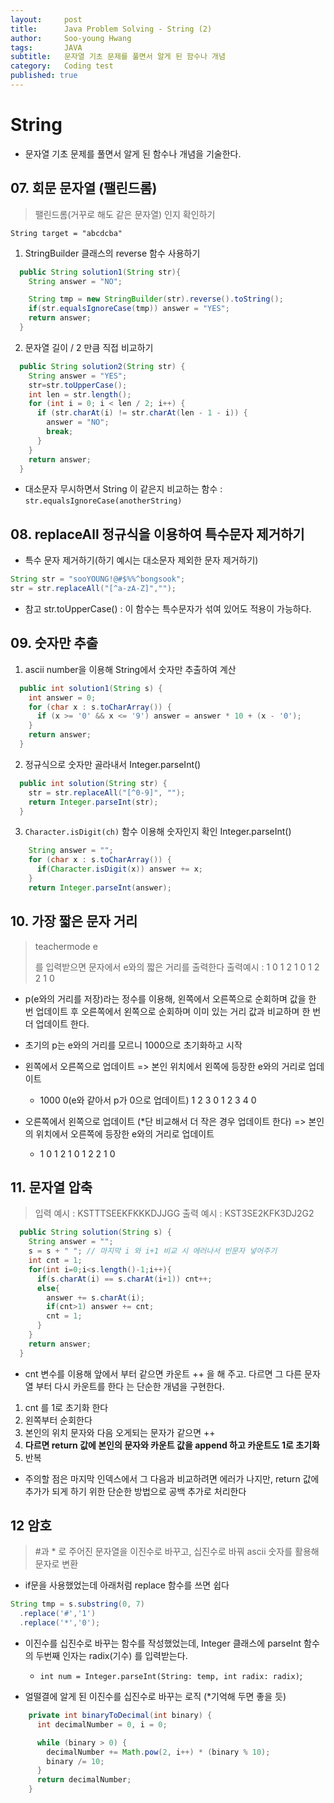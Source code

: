 ```yaml
---
layout:     post
title:      Java Problem Solving - String (2)
author:     Soo-young Hwang
tags: 		JAVA
subtitle:  	문자열 기초 문제를 풀면서 알게 된 함수나 개념
category:   Coding test
published: true
---
```


# String

- 문자열 기초 문제를 풀면서 알게 된 함수나 개념을 기술한다.

## 07. 회문 문자열 (팰린드롬)

> 팰린드롬(거꾸로 해도 같은 문자열) 인지 확인하기

`String target = "abcdcba"`

1) StringBuilder 클래스의 reverse 함수 사용하기

```java
  public String solution1(String str){
    String answer = "NO";

    String tmp = new StringBuilder(str).reverse().toString();
    if(str.equalsIgnoreCase(tmp)) answer = "YES";
    return answer;
  }
```

2) 문자열 길이 / 2 만큼 직접 비교하기

```java
  public String solution2(String str) {
    String answer = "YES";
    str=str.toUpperCase();
    int len = str.length();
    for (int i = 0; i < len / 2; i++) {
      if (str.charAt(i) != str.charAt(len - 1 - i)) {
        answer = "NO";
        break;
      }
    }
    return answer;
  }
```

- 대소문자 무시하면서 String 이 같은지 비교하는  함수 : `str.equalsIgnoreCase(anotherString)`



## 08. replaceAll 정규식을 이용하여 특수문자 제거하기

- 특수 문자 제거하기(하기 예시는 대소문자 제외한 문자 제거하기)

```java
String str = "sooYOUNG!@#$%%^bongsook";
str = str.replaceAll("[^a-zA-Z]","");
```

- 참고 str.toUpperCase() : 이 함수는 특수문자가 섞여 있어도 적용이 가능하다.



## 09. 숫자만 추출

1) ascii number을 이용해 String에서 숫자만 추출하여 계산

```java
  public int solution1(String s) {
    int answer = 0;
    for (char x : s.toCharArray()) {
      if (x >= '0' && x <= '9') answer = answer * 10 + (x - '0');
    }
    return answer;
  }
```

2) 정규식으로 숫자만 골라내서 Integer.parseInt()

```java
  public int solution(String str) {
    str = str.replaceAll("[^0-9]", "");
    return Integer.parseInt(str);
  }
```

3) `Character.isDigit(ch)` 함수 이용해 숫자인지 확인 Integer.parseInt()

```java
    String answer = "";
    for (char x : s.toCharArray()) {
      if(Character.isDigit(x)) answer += x;
    }
    return Integer.parseInt(answer);
```



## 10. 가장 짧은 문자 거리

> teachermode e
>
> 를 입력받으면 문자에서 e와의 짧은 거리를 출력한다
> 출력예시 :  1 0 1 2 1 0 1 2 2 1 0

- p(e와의 거리를 저장)라는 정수를 이용해, 왼쪽에서 오른쪽으로 순회하며 값을 한 번 업데이트 후
  오른쪽에서 왼쪽으로 순회하며 이미 있는 거리 값과 비교하며 한 번 더 업데이트 한다.

- 초기의 p는 e와의 거리를 모르니 1000으로 초기화하고 시작

- 왼쪽에서 오른쪽으로 업데이트 => 본인 위치에서 왼쪽에 등장한 e와의 거리로 업데이트

    - 1000 0(e와 같아서 p가 0으로 업데이트) 1 2 3 0 1 2 3 4 0

- 오른쪽에서 왼쪽으로 업데이트 (*단 비교해서 더 작은 경우 업데이트 한다)
  => 본인의 위치에서 오른쪽에 등장한 e와의 거리로 업데이트

    - 1 0 1 2 1 0 1 2 2 1 0



## 11. 문자열 압축

> 입력 예시 : KSTTTSEEKFKKKDJJGG
> 출력 예시 : KST3SE2KFK3DJ2G2

```java
  public String solution(String s) {
    String answer = "";
    s = s + " "; // 마지막 i 와 i+1 비교 시 에러나서 빈문자 넣어주기
    int cnt = 1;
    for(int i=0;i<s.length()-1;i++){
      if(s.charAt(i) == s.charAt(i+1)) cnt++;
      else{
        answer += s.charAt(i);
        if(cnt>1) answer += cnt;
        cnt = 1;
      }
    }
    return answer;
  }

```

- cnt 변수를 이용해 앞에서 부터 같으면 카운트 ++ 을 해 주고.
  다르면 그 다른 문자열 부터 다시 카운트를 한다 는 단순한 개념을 구현한다.

1. cnt 를 1로 초기화 한다
2. 왼쪽부터 순회한다
3. 본인의 위치 문자와 다음 오게되는 문자가 같으면 ++
4. **다르면 return 값에 본인의 문자와 카운트 값을 append 하고 카운트도 1로 초기화**
5. 반복

- 주의할 점은 마지막 인덱스에서 그 다음과 비교하려면 에러가 나지만, return 값에 추가가 되게 하기 위한 단순한 방법으로  공백 추가로 처리한다



## 12 암호

> #과 * 로 주어진 문자열을 이진수로 바꾸고, 십진수로 바꿔 ascii 숫자를 활용해 문자로 변환

- if문을 사용했었는데 아래처럼 replace 함수를 쓰면 쉽다

```java
String tmp = s.substring(0, 7)
  .replace('#','1')
  .replace('*','0');
```

- 이진수를 십진수로 바꾸는 함수를 작성했었는데, Integer 클래스에 parseInt 함수의 두번째 인자는 radix(기수) 를 입력받는다.
    - `int num = Integer.parseInt(String: temp, int radix: radix)`;

- 얼떨결에 알게 된 이진수를 십진수로 바꾸는 로직 (*기억해 두면 좋을 듯)

```java
    private int binaryToDecimal(int binary) {
      int decimalNumber = 0, i = 0;

      while (binary > 0) {
        decimalNumber += Math.pow(2, i++) * (binary % 10);
        binary /= 10;
      }
      return decimalNumber;
    }
```

